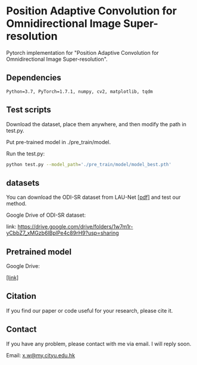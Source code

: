 # Position Adaptive Convolution for Omnidirectional Image Super-resolution

Pytorch implementation for "Position Adaptive Convolution for Omnidirectional Image Super-resolution".


## Dependencies
```
Python=3.7, PyTorch=1.7.1, numpy, cv2, matplotlib, tqdm
```

## Test scripts
Download the dataset, place them anywhere, and then modify the path in test.py.

Put pre-trained model in ./pre_train/model.

Run the test.py:
```bash
python test.py --model_path='./pre_train/model/model_best.pth'
```


## datasets 
You can download the ODI-SR dataset from LAU-Net [[pdf]](https://openaccess.thecvf.com/content/CVPR2021/html/Deng_LAU-Net_Latitude_Adaptive_Upscaling_Network_for_Omnidirectional_Image_Super-Resolution_CVPR_2021_paper.html) and test our method.

Google Drive of ODI-SR dataset:

link: https://drive.google.com/drive/folders/1w7m1r-yCbbZ7_xMGzb6IBplPe4c89rH9?usp=sharing

## Pretrained model

Google Drive:

[[link]](https://drive.google.com/file/d/1pqq185zlP8-wxrM5rh8U5estT4q4-Bw8/view?usp=sharing)

## Citation
If you find our paper or code useful for your research, please cite it.

## Contact

If you have any problem, please contact with me via email. I will reply soon.

Email: x.w@my.cityu.edu.hk
